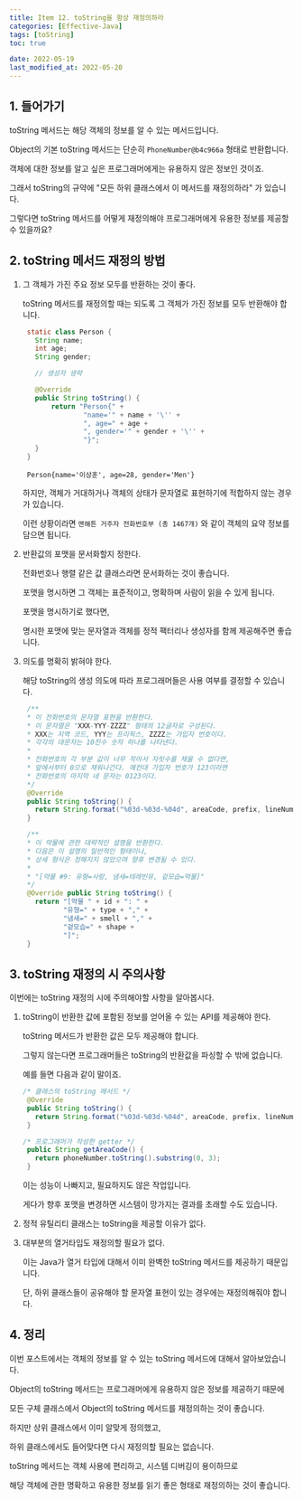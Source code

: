 ```yaml
---
title: Item 12. toString을 항상 재정의하라
categories: [Effective-Java]
tags: [toString]
toc: true

date: 2022-05-19
last_modified_at: 2022-05-20
---
```


## 1. 들어가기

toString 메서드는 해당 객체의 정보를 알 수 있는 메서드입니다.

Object의 기본 toString 메서드는 단순히 ``` PhoneNumber@b4c966a ``` 형태로 반환합니다.

객체에 대한 정보를 알고 싶은 프로그래머에게는 유용하지 않은 정보인 것이죠.

그래서 toString의 규약에 "모든 하위 클래스에서 이 메서드를 재정의하라" 가 있습니다.

그렇다면 toString 메서드를 어떻게 재정의해야 프로그래머에게 유용한 정보를 제공할 수 있을까요?

## 2. toString 메서드 재정의 방법

1. 그 객체가 가진 주요 정보 모두를 반환하는 것이 좋다.

   toString 메서드를 재정의할 때는 되도록 그 객체가 가진 정보를 모두 반환해야 합니다.
   
   ```java
    static class Person {
      String name;
      int age;
      String gender;

      // 생성자 생략

      @Override
      public String toString() {
          return "Person{" +
                  "name='" + name + '\'' +
                  ", age=" + age +
                  ", gender='" + gender + '\'' +
                  "}";
      }
    }
   ```
   ```
    Person{name='이상훈', age=28, gender='Men'}
   ```

   하지만, 객체가 거대하거나 객체의 상태가 문자열로 표현하기에 적합하지 않는 경우가 있습니다.

   이런 상황이라면 ``` 맨해튼 거주자 전화번호부 (총 1467개) ``` 와 같이 객체의 요약 정보를 담으면 됩니다.

2. 반환값의 포맷을 문서화할지 정한다.

   전화번호나 행렬 같은 값 클래스라면 문서화하는 것이 좋습니다.

   포맷을 명시하면 그 객체는 표준적이고, 명확하며 사람이 읽을 수 있게 됩니다.

   포맷을 명시하기로 했다면,
   
   명시한 포맷에 맞는 문자열과 객체를 정적 팩터리나 생성자를 함께 제공해주면 좋습니다.

3. 의도를 명확히 밝혀야 한다.

   해당 toString의 생성 의도에 따라 프로그래머들은 사용 여부를 결정할 수 있습니다.

   ```java
    /**
    * 이 전화번호의 문자열 표현을 반환한다.
    * 이 문자열은 "XXX-YYY-ZZZZ" 형태의 12글자로 구성된다.
    * XXX는 지역 코드, YYY는 프리픽스, ZZZZ는 가입자 번호이다.
    * 각각의 대문자는 10진수 숫자 하나를 나타낸다.
    *
    * 전화번호의 각 부분 값이 너무 작아서 자릿수를 채울 수 없다면,
    * 앞에서부터 0으로 채워나간다. 예컨대 가입자 번호가 123이라면
    * 전화번호의 마지막 네 문자는 0123이다.
    */
    @Override
    public String toString() {
      return String.format("%03d-%03d-%04d", areaCode, prefix, lineNum);
    }
   ```
   ```java
    /**
    * 이 약물에 관한 대략적인 설명을 반환한다.
    * 다음은 이 설명의 일반적인 형태이나,
    * 상세 형식은 정해지지 않았으며 향후 변경될 수 있다.
    *
    * "[약물 #9: 유형=사랑, 냄새=테레빈유, 겉모습=먹물]"
    */
    @Override public String toString() {
      return "[약물 " + id + ": " +
             "유형=" + type + "," +
             "냄새=" + smell + "," +
             "겉모습=" + shape +
             "]";
    }
   ```

## 3. toString 재정의 시 주의사항

이번에는 toString 재정의 시에 주의해야할 사항을 알아봅시다.

1. toString이 반환한 값에 포함된 정보를 얻어올 수 있는 API를 제공해야 한다.

   toString 메서드가 반환한 값은 모두 제공해야 합니다.

   그렇지 않는다면 프로그래머들은 toString의 반환값을 파싱할 수 밖에 없습니다.

   예를 들면 다음과 같이 말이죠.

   ```java
   /* 클래스의 toString 메서드 */
    @Override
    public String toString() {
      return String.format("%03d-%03d-%04d", areaCode, prefix, lineNum);
    }

   /* 프로그래머가 작성한 getter */
    public String getAreaCode() {
      return phoneNumber.toString().substring(0, 3);
    }
   ```

   이는 성능이 나빠지고, 필요하지도 않은 작업입니다.

   게다가 향후 포맷을 변경하면 시스템이 망가지는 결과를 초래할 수도 있습니다.

2. 정적 유틸리티 클래스는 toString을 제공할 이유가 없다.

3. 대부분의 열거타입도 재정의할 필요가 없다.

   이는 Java가 열거 타입에 대해서 이미 완벽한 toString 메서드를 제공하기 때문입니다.

   단, 하위 클래스들이 공유해야 할 문자열 표현이 있는 경우에는 재정의해줘야 합니다. 

## 4. 정리

이번 포스트에서는 객체의 정보를 알 수 있는 toString 메서드에 대해서 알아보았습니다.

Object의 toString 메서드는 프로그래머에게 유용하지 않은 정보를 제공하기 때문에

모든 구체 클래스에서 Object의 toString 메서드를 재정의하는 것이 좋습니다.

하지만 상위 클래스에서 이미 알맞게 정의했고,

하위 클래스에서도 들어맞다면 다시 재정의할 필요는 없습니다.

toString 메서드는 객체 사용에 편리하고, 시스템 디버깅이 용이하므로

해당 객체에 관한 명확하고 유용한 정보를 읽기 좋은 형태로 재정의하는 것이 좋습니다.